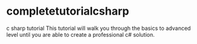 # completetutorialcsharp
c sharp tutorial
This tutorial will walk you through the basics to advanced level until you are able to create a professional c# solution. 
